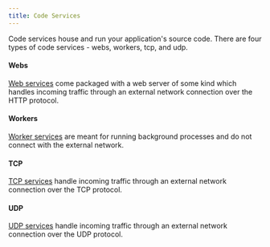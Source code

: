```yaml
---
title: Code Services
---
```


Code services house and run your application's source code. There are four types of code services - webs, workers, tcp, and udp.

#### Webs
[Web services](/boxfile/code-services/web/) come packaged with a web server of some kind which handles incoming traffic through an external network connection over the HTTP protocol.

#### Workers
[Worker services](/boxfile/code-services/worker/) are meant for running background processes and do not connect with the external network.

#### TCP
[TCP services](/boxfile/code-services/tcp/) handle incoming traffic through an external network connection over the TCP protocol.

#### UDP
[UDP services](/boxfile/code-services/udp/) handle incoming traffic through an external network connection over the UDP protocol.

